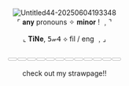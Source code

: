 #
<div id="header" align="center">
<img src="https://i.ibb.co/zH4J06Ly/Untitled44-20250604193348.png" alt="Untitled44-20250604193348" alt="Untitled44-20250604193109"/>
</div>



<div align="center">
⌜ 𝐚𝐧𝐲 pronouns ✧ 𝐦𝐢𝐧𝐨𝐫 ! ﹐⌝

⌞ 𝐓𝐢𝐍𝐞, 𝟧𝓌𝟦 ⟡ fil / eng ﹐⌟

𓈀𓈀𓈀𓈀𓈀𓈀𓈀𓈀𓈀𓈀𓈀𓈀

check out my strawpage!!


